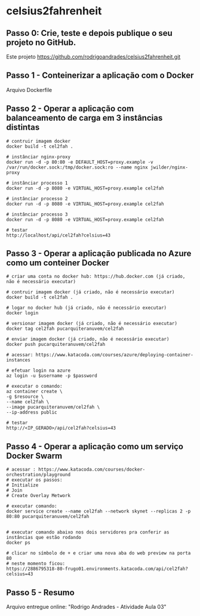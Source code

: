 # celsius2fahrenheit


## Passo 0: Crie, teste e depois publique o seu projeto no GitHub.
Este projeto https://github.com/rodrigoandrades/celsius2fahrenheit.git


## Passo 1 - Conteinerizar a aplicação com o Docker 
Arquivo Dockerfile


## Passo 2 - Operar a aplicação com balanceamento de carga em 3 instâncias distintas
```
# contruir imagem docker
docker build -t cel2fah .

# instânciar nginx-proxy
docker run -d -p 80:80 -e DEFAULT_HOST=proxy.example -v /var/run/docker.sock:/tmp/docker.sock:ro --name nginx jwilder/nginx-proxy

# instânciar processo 1
docker run -d -p 8080 -e VIRTUAL_HOST=proxy.example cel2fah

# instânciar processo 2
docker run -d -p 8080 -e VIRTUAL_HOST=proxy.example cel2fah

# instânciar processo 3
docker run -d -p 8080 -e VIRTUAL_HOST=proxy.example cel2fah

# testar
http://localhost/api/cel2fah?celsius=43
```

## Passo 3 - Operar a aplicação publicada no Azure como um conteiner Docker
```
# criar uma conta no docker hub: https://hub.docker.com (já criado, não é necessário executar)

# contruir imagem docker (já criado, não é necessário executar)
docker build -t cel2fah .

# logar no docker hub (já criado, não é necessário executar)
docker login

# versionar imagem docker (já criado, não é necessário executar)
docker tag cel2fah pucarquiteranuvem/cel2fah

# enviar imagem docker (já criado, não é necessário executar)
docker push pucarquiteranuvem/cel2fah

# acessar: https://www.katacoda.com/courses/azure/deploying-container-instances

# efetuar login na azure
az login -u $username -p $password

# executar o comando:
az container create \
-g $resource \
--name cel2fah \
--image pucarquiteranuvem/cel2fah \
--ip-address public

# testar
http://<IP_GERADO>/api/cel2fah?celsius=43

```


## Passo 4 - Operar a aplicação como um serviço Docker Swarm
```
# acessar : https://www.katacoda.com/courses/docker-orchestration/playground
# executar os passos:
# Initialize
# Join
# Create Overlay Metwork

# executar comando:
docker service create --name cel2fah --network skynet --replicas 2 -p 80:80 pucarquiteranuvem/cel2fah


# executar comando abaixo nos dois servidores pra conferir as instâncias que estão rodando
docker ps

# clicar no símbolo de + e criar uma nova aba do web preview na porta 80
# neste momento ficou:
https://2886795318-80-frugo01.environments.katacoda.com/api/cel2fah?celsius=43
```


## Passo 5 - Resumo
Arquivo entregue online: "Rodrigo Andrades - Atividade Aula 03"

